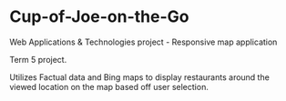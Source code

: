 # Cup-of-Joe-on-the-Go
Web Applications &amp; Technologies project - Responsive map application

Term 5 project.

Utilizes Factual data and Bing maps to display restaurants around the viewed location on the map based off user selection.
